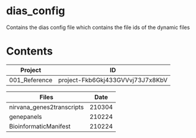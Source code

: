 # dias_config
Contains the dias config file which contains the file ids of the dynamic files

# Contents

|  Project | ID |
|---	|---	|
|001_Reference|project-Fkb6Gkj433GVVvj73J7x8KbV|

| Files | Date |
|---	|---	|
|nirvana_genes2transcripts  |210304|
|genepanels                 |210224|
|BioinformaticManifest      |210224|